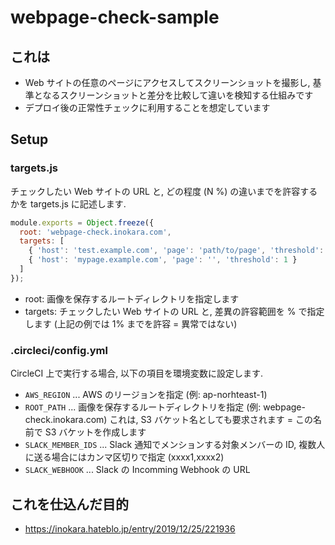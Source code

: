 # webpage-check-sample

## これは

* Web サイトの任意のページにアクセスしてスクリーンショットを撮影し, 基準となるスクリーンショットと差分を比較して違いを検知する仕組みです
* デプロイ後の正常性チェックに利用することを想定しています

## Setup

### targets.js

チェックしたい Web サイトの URL と, どの程度 (N %) の違いまでを許容するかを targets.js に記述します.

```javascript
module.exports = Object.freeze({
  root: 'webpage-check.inokara.com',
  targets: [
    { 'host': 'test.example.com', 'page': 'path/to/page', 'threshold': 1 },
    { 'host': 'mypage.example.com', 'page': '', 'threshold': 1 }
  ]
});
```

* root: 画像を保存するルートディレクトリを指定します
* targets: チェックしたい Web サイトの URL と, 差異の許容範囲を % で指定します (上記の例では 1% までを許容 = 異常ではない) 

### .circleci/config.yml

CircleCI 上で実行する場合, 以下の項目を環境変数に設定します.

* `AWS_REGION` ... AWS のリージョンを指定 (例: ap-norhteast-1)
* `ROOT_PATH` ... 画像を保存するルートディレクトリを指定 (例: webpage-check.inokara.com) これは, S3 バケット名としても要求されます = この名前で S3 バケットを作成します
* `SLACK_MEMBER_IDS` ... Slack 通知でメンションする対象メンバーの ID, 複数人に送る場合にはカンマ区切りで指定 (xxxx1,xxxx2)
* `SLACK_WEBHOOK` ... Slack の Incomming Webhook の URL

## これを仕込んだ目的

* https://inokara.hateblo.jp/entry/2019/12/25/221936

